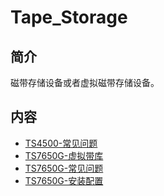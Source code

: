 # Tape_Storage

## 简介
磁带存储设备或者虚拟磁带存储设备。

## 内容
- [TS4500-常见问题](https://gitbook.big1000.com/03-IBM_Storage_System/06-Tape_Storage/05-TS4500-%E5%B8%B8%E8%A7%81%E9%97%AE%E9%A2%98.html)
- [TS7650G-虚拟带库](https://gitbook.big1000.com/03-IBM_Storage_System/06-Tape_Storage/10-TS7650G-%E8%99%9A%E6%8B%9F%E5%B8%A6%E5%BA%93.html)
- [TS7650G-常见问题](https://gitbook.big1000.com/03-IBM_Storage_System/06-Tape_Storage/11-TS7650G-%E5%B8%B8%E8%A7%81%E9%97%AE%E9%A2%98.html)
- [TS7650G-安装配置](https://gitbook.big1000.com/03-IBM_Storage_System/06-Tape_Storage/12-TS7650G-%E5%AE%89%E8%A3%85%E9%85%8D%E7%BD%AE.html)


